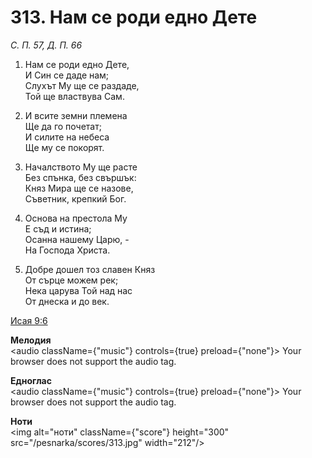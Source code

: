 # 313. Нам се роди едно Дете

_С. П. 57, Д. П. 66_

1. Нам се роди едно Дете,  
И Син се даде нам;  
Слухът Му ще се раздаде,  
Той ще властвува Сам.  

2. И всите земни племена  
Ще да го почетат;  
И силите на небеса  
Ще му се покорят.  

3. Началството Му ще расте  
Без спънка, без свършък:  
Княз Мира ще се назове,  
Съветник, крепкий Бог.  

4. Основа на престола Му  
Е съд и истина;  
Осанна нашему Царю, -  
На Господа Христа.  

5. Добре дошел тоз славен Княз  
От сърце можем рек;  
Нека царува Той над нас  
От днеска и до век.

[Исая 9:6](http://biblia.bg/index.php?k=23&g=9&s=6)

**Мелодия**  
<audio className={"music"} controls={true} preload={"none"}>
    <source src="/pesnarka/mp3/313.mp3" type="audio/mpeg"/>
    Your browser does not support the audio tag.
</audio>

**Едноглас**  
<audio className={"music"} controls={true} preload={"none"}>
    <source src="/pesnarka/transp/313.mp3" type="audio/mpeg"/>
    Your browser does not support the audio tag.
</audio>

**Ноти**  
<img alt="ноти" className={"score"} height="300" src="/pesnarka/scores/313.jpg" width="212"/>
